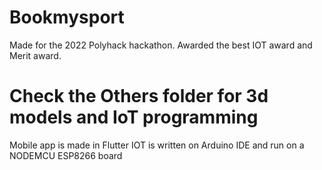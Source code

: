 # Bookmysport
Made for the 2022 Polyhack hackathon.
Awarded the best IOT award and Merit award.

# Check the Others folder for 3d models and IoT programming

Mobile app is made in Flutter
IOT is written on Arduino IDE and run on a NODEMCU ESP8266 board


